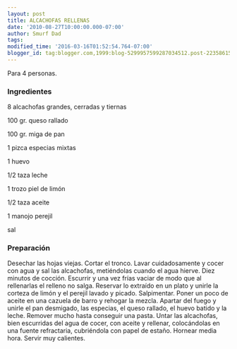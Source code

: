 ```yaml
---
layout: post
title: ALCACHOFAS RELLENAS
date: '2010-08-27T10:00:00.000-07:00'
author: Smurf Dad
tags: 
modified_time: '2016-03-16T01:52:54.764-07:00'
blogger_id: tag:blogger.com,1999:blog-5299957599287034512.post-2235861521814358134
---
```


Para 4 personas.

<h3>Ingredientes</h3>

8 alcachofas grandes, cerradas y tiernas

100 gr. queso rallado

100 gr. miga de pan

1 pizca especias mixtas

1 huevo

1/2 taza leche

1 trozo piel de limón

1/2 taza aceite

1 manojo perejil

sal

<h3>Preparación</h3>

Desechar las hojas viejas. Cortar el tronco. Lavar cuidadosamente y cocer con agua y sal las alcachofas, metiéndolas cuando el agua hierve. Diez minutos de cocción. Escurrir y una vez frías vaciar de modo que al rellenarlas el relleno no salga. Reservar lo extraído en un plato y unirle la corteza de limón y el perejil lavado y picado. Salpimentar. Poner un poco de aceite en una cazuela de barro y rehogar la mezcla. Apartar del fuego y unirle el pan desmigado, las especias, el queso rallado, el huevo batido y la leche. Remover mucho hasta conseguir una pasta. Untar las alcachofas, bien escurridas del agua de cocer, con aceite y rellenar, colocándolas en una fuente refractaria, cubriéndola con papel de estaño. Hornear media hora. Servir muy calientes.

